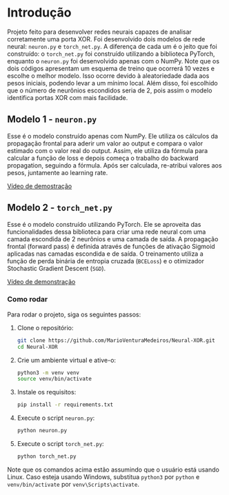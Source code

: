 # Introdução

Projeto feito para desenvolver redes neurais capazes de analisar corretamente uma porta XOR. Foi desenvolvido dois modelos de rede neural: `neuron.py` e `torch_net.py`. A diferença de cada um é o jeito que foi construído: o `torch_net.py` foi construído utilizando a biblioteca PyTorch, enquanto o `neuron.py` foi desenvolvido apenas com o NumPy. Note que os dois códigos apresentam um esquema de treino que ocorrerá 10 vezes e escolhe o melhor modelo. Isso ocorre devido à aleatoriedade dada aos pesos iniciais, podendo levar a um mínimo local. Além disso, foi escolhido que o número de neurônios escondidos seria de 2, pois assim o modelo identifica portas XOR com mais facilidade.

## Modelo 1 - `neuron.py`

Esse é o modelo construído apenas com NumPy. Ele utiliza os cálculos da propagação frontal para aderir um valor ao output e compara o valor estimado com o valor real do output. Assim, ele utiliza da fórmula para calcular a função de loss e depois começa o trabalho do backward propagation, seguindo a fórmula. Após ser calculada, re-atribui valores aos pesos, juntamente ao learning rate.

[Vídeo de demostração](https://youtu.be/fI8aRzsdEok)

## Modelo 2 - `torch_net.py`

Esse é o modelo construído utilizando PyTorch. Ele se aproveita das funcionalidades dessa biblioteca para criar uma rede neural com uma camada escondida de 2 neurônios e uma camada de saída. A propagação frontal (forward pass) é definida através de funções de ativação Sigmoid aplicadas nas camadas escondida e de saída. O treinamento utiliza a função de perda binária de entropia cruzada (`BCELoss`) e o otimizador Stochastic Gradient Descent (`SGD`).

[Vídeo de demonstração](https://youtu.be/N2qxRVeZ588)

### Como rodar

Para rodar o projeto, siga os seguintes passos:

1. Clone o repositório:
    ```bash
    git clone https://github.com/MarioVenturaMedeiros/Neural-XOR.git
    cd Neural-XOR
    ```

2. Crie um ambiente virtual e ative-o:
    ```bash
    python3 -m venv venv
    source venv/bin/activate
    ```

3. Instale os requisitos:
    ```bash
    pip install -r requirements.txt
    ```

4. Execute o script `neuron.py`:
    ```bash
    python neuron.py
    ```

5. Execute o script `torch_net.py`:
    ```bash
    python torch_net.py
    ```

Note que os comandos acima estão assumindo que o usuário está usando Linux. Caso esteja usando Windows, substitua `python3` por `python` e `venv/bin/activate` por `venv\Scripts\activate`.